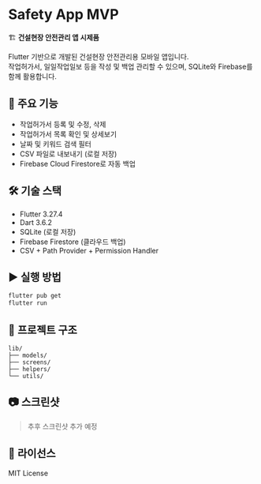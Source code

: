 # Safety App MVP

🏗️ **건설현장 안전관리 앱 시제품**

Flutter 기반으로 개발된 건설현장 안전관리용 모바일 앱입니다.  
작업허가서, 일일작업일보 등을 작성 및 백업 관리할 수 있으며, SQLite와 Firebase를 함께 활용합니다.

## 🚀 주요 기능

- 작업허가서 등록 및 수정, 삭제
- 작업허가서 목록 확인 및 상세보기
- 날짜 및 키워드 검색 필터
- CSV 파일로 내보내기 (로컬 저장)
- Firebase Cloud Firestore로 자동 백업

## 🛠️ 기술 스택

- Flutter 3.27.4
- Dart 3.6.2
- SQLite (로컬 저장)
- Firebase Firestore (클라우드 백업)
- CSV + Path Provider + Permission Handler

## ▶️ 실행 방법

```bash
flutter pub get
flutter run
```

## 📂 프로젝트 구조

```
lib/
├── models/
├── screens/
├── helpers/
└── utils/
```

## 📷 스크린샷

> 추후 스크린샷 추가 예정

## 📄 라이선스

MIT License